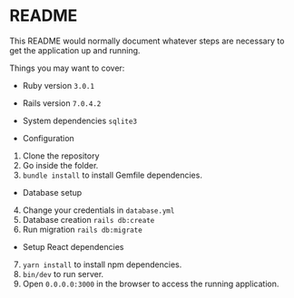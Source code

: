 # README

This README would normally document whatever steps are necessary to get the
application up and running.

Things you may want to cover:

* Ruby version
`3.0.1`

* Rails version
`7.0.4.2`

* System dependencies
`sqlite3`

* Configuration

1. Clone the repository
2. Go inside the folder.
3. `bundle install` to install Gemfile dependencies.

* Database setup
4. Change your credentials in `database.yml`
5. Database creation 
`rails db:create`
6. Run migration
`rails db:migrate`

* Setup React dependencies
7. `yarn install` to install npm dependencies.
8. `bin/dev` to run server.
9. Open `0.0.0.0:3000` in the browser to access the running application.
